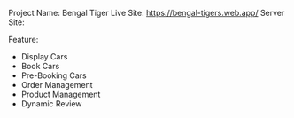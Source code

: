 Project Name: Bengal Tiger
Live Site: https://bengal-tigers.web.app/
Server Site:

Feature:
- Display Cars
- Book Cars
- Pre-Booking Cars
- Order Management
- Product Management
- Dynamic Review